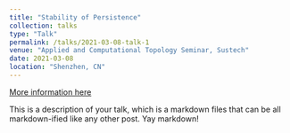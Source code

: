 ```yaml
---
title: "Stability of Persistence"
collection: talks
type: "Talk"
permalink: /talks/2021-03-08-talk-1
venue: "Applied and Computational Topology Seminar, Sustech"
date: 2021-03-08
location: "Shenzhen, CN"
---
```


[More information here](http://example2.com)

This is a description of your talk, which is a markdown files that can be all markdown-ified like any other post. Yay markdown!
